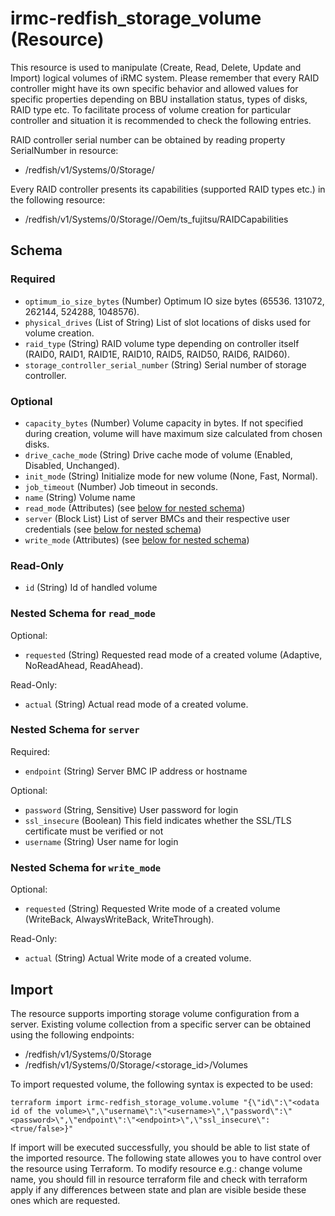 # irmc-redfish_storage_volume (Resource)

This resource is used to manipulate (Create, Read, Delete, Update and Import) logical volumes of iRMC system.
Please remember that every RAID controller might have its own specific behavior and allowed values for specific properties
depending on BBU installation status, types of disks, RAID type etc.
To facilitate process of volume creation for particular controller and situation it is recommended to check the following entries.

RAID controller serial number can be obtained by reading property SerialNumber in resource:
- /redfish/v1/Systems/0/Storage/<controllerId>

Every RAID controller presents its capabilities (supported RAID types etc.) in the following resource:
- /redfish/v1/Systems/0/Storage/<controllerId>/Oem/ts_fujitsu/RAIDCapabilities


## Schema

### Required

- `optimum_io_size_bytes` (Number) Optimum IO size bytes (65536. 131072, 262144, 524288, 1048576).
- `physical_drives` (List of String) List of slot locations of disks used for volume creation.
- `raid_type` (String) RAID volume type depending on controller itself (RAID0, RAID1, RAID1E, RAID10, RAID5, RAID50, RAID6, RAID60).
- `storage_controller_serial_number` (String) Serial number of storage controller.

### Optional

- `capacity_bytes` (Number) Volume capacity in bytes. If not specified during creation, volume will have maximum size calculated from chosen disks.
- `drive_cache_mode` (String) Drive cache mode of volume (Enabled, Disabled, Unchanged).
- `init_mode` (String) Initialize mode for new volume (None, Fast, Normal).
- `job_timeout` (Number) Job timeout in seconds.
- `name` (String) Volume name
- `read_mode` (Attributes) (see [below for nested schema](#nestedatt--read_mode))
- `server` (Block List) List of server BMCs and their respective user credentials (see [below for nested schema](#nestedblock--server))
- `write_mode` (Attributes) (see [below for nested schema](#nestedatt--write_mode))

### Read-Only

- `id` (String) Id of handled volume

<a id="nestedatt--read_mode"></a>
### Nested Schema for `read_mode`

Optional:

- `requested` (String) Requested read mode of a created volume (Adaptive, NoReadAhead, ReadAhead).

Read-Only:

- `actual` (String) Actual read mode of a created volume.


<a id="nestedblock--server"></a>
### Nested Schema for `server`

Required:

- `endpoint` (String) Server BMC IP address or hostname

Optional:

- `password` (String, Sensitive) User password for login
- `ssl_insecure` (Boolean) This field indicates whether the SSL/TLS certificate must be verified or not
- `username` (String) User name for login

<a id="nestedatt--write_mode"></a>
### Nested Schema for `write_mode`

Optional:

- `requested` (String) Requested Write mode of a created volume (WriteBack, AlwaysWriteBack, WriteThrough).

Read-Only:

- `actual` (String) Actual Write mode of a created volume.


## Import

The resource supports importing storage volume configuration from a server.
Existing volume collection from a specific server can be obtained using the following endpoints:
- /redfish/v1/Systems/0/Storage
- /redfish/v1/Systems/0/Storage/<storage_id>/Volumes

To import requested volume, the following syntax is expected to be used:
```shell
terraform import irmc-redfish_storage_volume.volume "{\"id\":\"<odata id of the volume>\",\"username\":\"<username>\",\"password\":\"<password>\",\"endpoint\":\"<endpoint>\",\"ssl_insecure\":<true/false>}"
```

If import will be executed successfully, you should be able to list state of the imported resource.
The following state allowes you to have control over the resource using Terraform.
To modify resource e.g.: change volume name, you should fill in resource terraform file and check with terraform apply if any differences
between state and plan are visible beside these ones which are requested.
